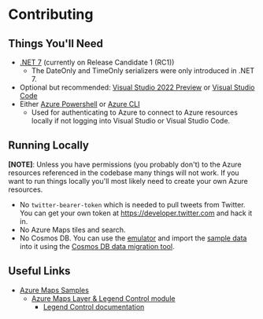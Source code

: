 # Contributing

## Things You'll Need

- [.NET 7](https://dotnet.microsoft.com/en-us/download/dotnet/7.0) (currently on Release Candidate 1 (RC1))
  - The DateOnly and TimeOnly serializers were only introduced in .NET 7.
- Optional but recommended: [Visual Studio 2022 Preview](https://visualstudio.microsoft.com/vs/preview/) or [Visual Studio Code](https://code.visualstudio.com/)
- Either [Azure Powershell](https://learn.microsoft.com/en-us/powershell/azure/install-az-ps?view=azps-8.3.0) or [Azure CLI](https://learn.microsoft.com/en-us/cli/azure/install-azure-cli)
  - Used for authenticating to Azure to connect to Azure resources locally if not logging into Visual Studio or Visual Studio Code.

## Running Locally

**[NOTE]**: Unless you have permissions (you probably don't) to the Azure resources referenced in the codebase many things will not work. If you want to run things locally you'll most likely need to create your own Azure resources.
  - No `twitter-bearer-token` which is needed to pull tweets from Twitter. You can get your own token at https://developer.twitter.com and hack it in.
  - No Azure Maps tiles and search.
  - No Cosmos DB. You can use the [emulator](https://learn.microsoft.com/en-us/azure/cosmos-db/local-emulator) and import the [sample data](./sampledbdata.json) into it using the [Cosmos DB data migration tool](https://github.com/azure/azure-documentdb-datamigrationtool).

## Useful Links

- [Azure Maps Samples](https://samples.azuremaps.com/)
  - [Azure Maps Layer & Legend Control module](https://github.com/Azure-Samples/azure-maps-layer-legend)
    - [Legend Control documentation](https://github.com/Azure-Samples/azure-maps-layer-legend/blob/main/docs/legend_control.md)
